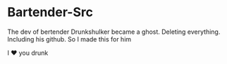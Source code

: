 # Bartender-Src
The dev of bertender Drunkshulker became a ghost. Deleting everything. Including his github. So I made this for him

I ❤️ you drunk
